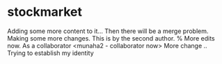 # stockmarket
Adding some more content to it... Then there will be a merge problem.
Making some more changes. This is by the second author. %<munaha2>
More edits now. As a collaborator
<munaha2 - collaborator now>
More change .. Trying to establish my identity


